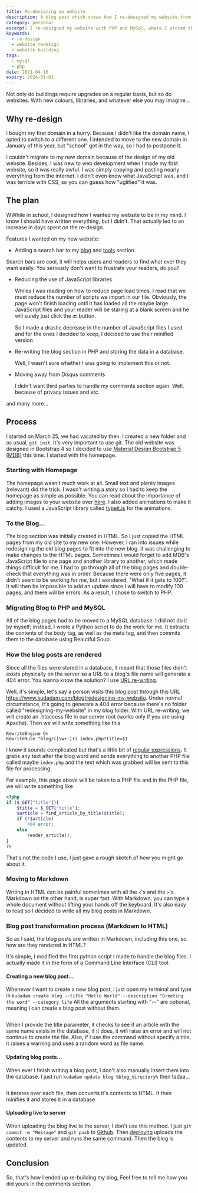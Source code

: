 ```yaml
---
title: Re-designing my website
description: A blog post which shows how I re-designed my website from scratch up
category: personal
excerpt: I re-designed my website with PHP and MySql, where I stored the blog contents in a Mysql database.
keywords:
  - re-design
  - website redesign
  - website building
tags:
  - mysql
  - php
date: 2021-04-16
expiry: 2024-01-01
---
```


Not only do buildings require upgrades on a regular basis, but so do websites. With new colours, libraries, and whatever else you may imagine...

## Why re-design

I bought my first domain in a hurry. Because I didn't like the domain name, I opted to switch to a different one. I intended to move to the new domain in January of this year, but "school" got in the way, so I had to postpone it.

I couldn't migrate to my new domain because of the design of my old website. Besides, I was new to web development when I made my first website, so it was really awful. I was simply copying and pasting nearly everything from the internet. I didn't even know what JavaScript was, and I was terrible with CSS, so you can guess how "uglified" it was.

## The plan

WWhile in school, I designed how I wanted my website to be in my mind. I know I should have written everything, but I didn’t. That actually led to an increase in days spent on the re-design.

Features I wanted on my new website:

- Adding a search bar to my [blog](https://www.kudadam.com/blog) and [tools](https://www.kudadam.com/toolz) section.

Search bars are cool, it will helps users and readers to find what ever they want easily. You seriously don't want to frustrate your readers, do you?

- Reducing the use of JavaScript libraries

  Whiles I was reading on how to reduce page load times, I read that we must reduce the number of scripts we import in our file. Obviously, the page won't finish loading until it has loaded all the maybe large JavaScript files and your reader will be staring at a blank screen and he will surely just click the :back: button.

  So I made a drastic decrease in the number of JavaScript files I used and for the ones I decided to keep, I decided to use their minified version

- Re-writing the blog section in PHP and storing the data in a database.

  Well, I wasn't sure whether I was going to implement this or not.

- Moving away from Disqus comments

  I didn't want third parties to handle my comments section again. Well, because of privacy issues and etc.

and many more...

## Process

I started on March 25, we had vacated by then. I created a new folder and as usual, `git init`. It's very important to use git. The old website was designed in Bootstrap 4 so I decided to use [Material Design Bootstrap 5 (MDB)](https://mdbootstrap.com/) this time. I started with the homepage.

### Starting with Homepage

The homepage wasn't much work at all. Small text and plenty images (relevant) did the trick. I wasn't writing a story so I had to keep the homepage as simple as possible. You can read about the importance of adding images to your website over [here](https://www.logicdesign.co.uk/blog/4-reasons-images-important-website/). I also added animations to make it catchy. I used a JavaScript library called [typeit.js](https://typeitjs.com) for the animations.

### To the Blog...

The blog section was initially created in HTML. So I just copied the HTML pages from my old site to my new one. However, I ran into issues while redesigning the old blog pages to fit into the new blog. It was challenging to make changes to the HTML pages. Sometimes I would forget to add MDB's JavaScript file to one page and another library to another, which made things difficult for me. I had to go through all of the blog pages and double-check that everything was in order. Because there were only five pages, it didn't seem to be working for me, but I wondered, "What if it gets to 100?". It will then be impossible to add an update since I will have to modify 100 pages, and there will be errors. As a result, I chose to switch to PHP.

### Migrating Blog to PHP and MySQL

All of the blog pages had to be moved to a MySQL database. I did not do it by myself; instead, I wrote a Python script to do the work for me. It extracts the contents of the body tag, as well as the meta tag, and then commits them to the database using Beautiful Soup.

### How the blog posts are rendered

Since all the files were stored in a database, it meant that those files didn't exists physically on the server so a URL to a blog's file name will generate a 404 error. You wanna know the solution? I use [URL re-writing](https://www.smashingmagazine.com/2011/11/introduction-to-url-rewriting/).

Well, it's simple, let's say a person visits this blog post through this URL https://www.kudadam.com/blog/redesigning-my-website. Under normal circumstance, it's going to generate a 404 error because there's no folder called "redesigning-my-website" in my blog folder. With URL re-writing, we will create an .htaccess file in our server root (works only if you are using Apache). Then we will write something like this

```plaintext
RewriteEngine On
RewriteRule ^blog/([\w+-]+) index.php?title=$1
```

I know it sounds complicated but that's a little bit of [regular expressions](https://en.wikipedia.org/wiki/Regular_expression). It grabs any text after the blog word and sends everything to another PHP file called maybe `index.php` and the text which was grabbed will be sent to this file for processing.

For example, this page above will be taken to a PHP file and in the PHP file, we will write something like

```PHP
<?php
if ($_GET["title"]){
    $title = $_GET["title"];
    $article = find_article_by_title($title);
    if (!$article)
        404 error;
    else
        render_article();
}
?>
```

That's not the code I use, I just gave a rough sketch of how you might go about it.

### Moving to Markdown

Writing in HTML can be painful sometimes with all the `<`'s and the `>`'s. Markdown on the other hand, is super fast. With Markdown, you can type a whole document without lifting your hands off the keyboard. It's also easy to read so I decided to write all my blog posts in Markdown.

### Blog post transformation process (Markdown to HTML)

So as I said, the blog posts are written in Markdown, including this one, so how are they rendered in HTML?

It's simple, I modified the first python script I made to handle the blog files. I actually made it in the form of a Command Line Interface (CLI) tool.

#### Creating a new blog post...

Whenever I want to create a new blog post, I just open my terminal and type in `kudadam create blog --title "Hello World" --description "Greeting the word" --category life` All the arguments starting with "--" are optional, meaning I can create a blog post without them.

<img class="Sirv" data-src="https://ik.imagekit.io/kudadam/blog/redesigning_my_website/kudadam_cli_create.png" alt="" />

When I provide the title parameter, it checks to see if an article with the same name exists in the database, if it does, it will raise an error and will not continue to create the file. Also, if I use the command without specify a title, it raises a warning and uses a random word as file name.

#### Updating blog posts...

When ever I finish writing a blog post, I don't also manually insert them into the database. I just run `kudadam update blog %blog_directory%` then tadaa...

<img class="Sirv d-block mx-auto" data-src="https://ik.imagekit.io/kudadam/blog/redesigning_my_website/kudadam_cli_update.png?q=100%" alt="" />

It iterates over each file, then converts it's contents to HTML. It then minifies it and stores it in a database

#### Uploading live to server

When uploading the blog live to the server, I don't use this method. I just `git commit -m "Message"` and `git push` to [Github](https://www.github.com). Then [deployhq](https://www.deployhq.com/) uploads the contents to my server and runs the same command. Then the blog is updated.

## Conclusion

So, that's how I ended up re-building my blog, Feel free to tell me how you did yours in the comments section.
